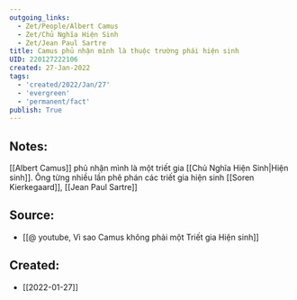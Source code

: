 ```yaml
---
outgoing_links:
  - Zet/People/Albert Camus
  - Zet/Chủ Nghĩa Hiện Sinh
  - Zet/Jean Paul Sartre
title: Camus phủ nhận mình là thuộc trường phái hiện sinh
UID: 220127222106
created: 27-Jan-2022
tags:
  - 'created/2022/Jan/27'
  - 'evergreen'
  - 'permanent/fact'
publish: True
---
```

## Notes:
[[Albert Camus]] phủ nhận mình là một triết gia [[Chủ Nghĩa Hiện Sinh|Hiện sinh]]. Ông từng nhiều lần phê phán các triết gia hiện sinh [[Soren Kierkegaard]], [[Jean Paul Sartre]]

## Source:
- [[@ youtube, Vì sao Camus không phải một Triết gia Hiện sinh]]


## Created:
- [[2022-01-27]]
